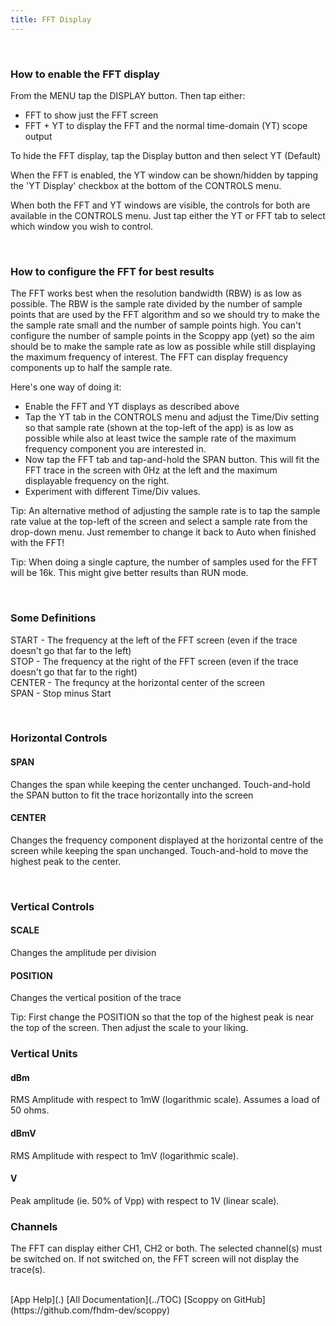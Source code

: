 ```yaml
---
title: FFT Display
---
```


<br>

### How to enable the FFT display

From the MENU tap the DISPLAY button. Then tap either:
* FFT to show just the FFT screen
* FFT + YT to display the FFT and the normal time-domain (YT) scope output

To hide the FFT display, tap the Display button and then select YT (Default)
   
When the FFT is enabled, the YT window can be shown/hidden by tapping the 'YT Display' checkbox at the bottom of 
the CONTROLS menu.

When both the FFT and YT windows are visible, the controls for both are available in the CONTROLS menu. Just tap either
the YT or FFT tab to select which window you wish to control. 

<br>

### How to configure the FFT for best results

The FFT works best when the resolution bandwidth (RBW) is as low as possible. The RBW is the sample rate divided by the number of sample points that are used
by the FFT algorithm and so we should try to make the the sample rate small and the number of sample points high.
You can't configure the number of sample points in the Scoppy app (yet) so the aim should be to make the sample rate as low as
possible while still displaying the maximum frequency of interest. The FFT can display frequency components up to half the sample rate.

Here's one way of doing it:
* Enable the FFT and YT displays as described above
* Tap the YT tab in the CONTROLS menu and adjust the Time/Div setting so that sample rate (shown at the top-left of the app) is as low as possible while also at least twice the sample rate of the maximum frequency component you are interested in.
* Now tap the FFT tab and tap-and-hold the SPAN button. This will fit the FFT trace in the screen with 0Hz at the left and the maximum displayable frequency on the right.
* Experiment with different Time/Div values.
   
Tip: An alternative method of adjusting the sample rate is to tap the sample rate value at the top-left of the screen and select a sample rate from the drop-down menu. Just remember to change it back to Auto when finished with the FFT!
   
Tip: When doing a single capture, the number of samples used for the FFT will be 16k. This might give better results than RUN mode.

<br>

### Some Definitions
START - The frequency at the left of the FFT screen (even if the trace doesn't go that far to the left)   
   STOP - The frequency at the right of the FFT screen (even if the trace doesn't go that far to the right)   
   CENTER - The frequncy at the horizontal center of the screen   
   SPAN - Stop minus Start

<br>

### Horizontal Controls
#### SPAN
Changes the span while keeping the center unchanged. Touch-and-hold the SPAN button to fit the trace horizontally into the screen

#### CENTER
Changes the frequency component displayed at the horizontal centre of the screen while keeping the span unchanged. Touch-and-hold to move the highest peak to the center.

<br>

### Vertical Controls
#### SCALE
Changes the amplitude per division

#### POSITION
Changes the vertical position of the trace

Tip: First change the POSITION so that the top of the highest peak is near the top of the screen. Then adjust the scale to your liking.

### Vertical Units
#### dBm
RMS Amplitude with respect to 1mW (logarithmic scale). Assumes a load of 50 ohms.

#### dBmV
RMS Amplitude with respect to 1mV (logarithmic scale).

#### V
Peak amplitude (ie. 50% of Vpp) with respect to 1V (linear scale).

### Channels
The FFT can display either CH1, CH2 or both. The selected channel(s) must be switched on. If not switched on, the FFT screen will not display the trace(s).

<br>
[App Help](.)     
[All Documentation](../TOC)         
[Scoppy on GitHub](https://github.com/fhdm-dev/scoppy)

